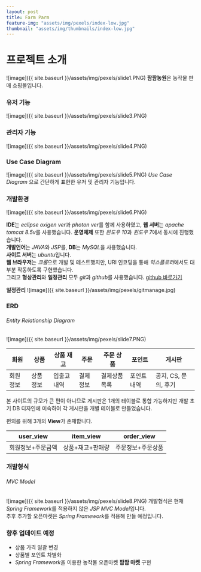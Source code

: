 ```yaml
---
layout: post
title: Farm Parm
feature-img: "assets/img/pexels/index-low.jpg"
thumbnail: "assets/img/thumbnails/index-low.jpg"
---
```

# 프로젝트 소개

![image]({{ site.baseurl }}/assets/img/pexels/slide1.PNG)
**팜팜농원**은 농작물 판매 쇼핑몰입니다.

### 유저 기능
![image]({{ site.baseurl }}/assets/img/pexels/slide3.PNG)

### 관리자 기능
![image]({{ site.baseurl }}/assets/img/pexels/slide4.PNG)

### Use Case Diagram
![image]({{ site.baseurl }}/assets/img/pexels/slide5.PNG)
*Use Case Diagram* 으로 간단하게 표현한 유저 및 관리자 기능입니다.

### 개발환경
![image]({{ site.baseurl }}/assets/img/pexels/slide6.PNG)

**IDE**는 *eclipse oxigen ver*과 *photon ver*를 함께 사용하였고, **웹 서버**는 *apache tomcat 8.5v*를 사용했습니다. **운영체제** 또한 *윈도우 10*과 *윈도우 7*에서 동시에 진행했습니다.  
**개발언어**는 *JAVA*와 *JSP*를, **DB**는 *MySQL*을 사용했습니다.  
**사이트 서버**는 *ubuntu*입니다.  
**웹 브라우저**는 *크롬*으로 개발 및 테스트했지만, URI 인코딩을 통해 *익스플로러*에서도 대부분 작동하도록 구현했습니다.  
그리고 **형상관리**와 **일정관리** 모두 *git*과 *github*를 사용했습니다. [github 바로가기](http://https://github.com/clemado1/project1)

**일정관리**
![image]({{ site.baseurl }}/assets/img/pexels/gitmanage.jpg)

### ERD
###### Entity Relationship Diagram
![image]({{ site.baseurl }}/assets/img/pexels/slide7.PNG)

| 회원 | 상품 | 상품 재고 | 주문 | 주문 상품 | 포인트 | 게시판|
|-----|-----|------|-----|-----|-----|-----|
|회원정보|상품정보|입출고내역|결제정보|결제상품목록|포인트내역|공지, CS, 문의, 후기

본 사이트의 규모가 큰 편이 아니므로 게시판은 1개의 테이블로 통합 가능하지만 개발 초기 DB 디자인에 미숙하여 각 게시판을 개별 테이블로 만들었습니다.

편의를 위해 3개의 **View**가 존재합니다.

| user_view | item_view | order_view |
|--------|--------|---------|
| 회원정보+주문금액 | 상품+재고+판매량 | 주문정보+주문상품



### 개발형식
###### MVC Model
![image]({{ site.baseurl }}/assets/img/pexels/slide8.PNG)
개발형식은 현재 *Spring Framework*를 적용하지 않은 *JSP MVC Model*입니다.  
추후 추가할 오픈마켓은 *Spring Framework*를 적용해 만들 예정입니다.

### 향후 업데이트 예정
- 상품 가격 일괄 변경
- 상품별 포인트 차별화
- *Spring Framework*을 이용한 농작물 오픈마켓 **팜팜 마켓** 구현